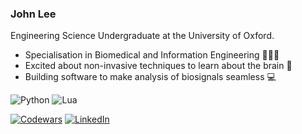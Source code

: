 ### John Lee

<!--
**LordJatonyas/LordJatonyas** is a ✨ _special_ ✨ repository because its `README.md` (this file) appears on your GitHub profile.

Here are some ideas to get you started:

- 🔭 I’m currently working on ...
- 🌱 I’m currently learning ...
- 👯 I’m looking to collaborate on ...
- 🤔 I’m looking for help with ...
- 💬 Ask me about ...
- 📫 How to reach me: ...
- 😄 Pronouns: ...
- ⚡ Fun fact: ...
-->

Engineering Science Undergraduate at the University of Oxford.

- Specialisation in Biomedical and Information Engineering 👨🏻‍💻
- Excited about non-invasive techniques to learn about the brain 🧠
- Building software to make analysis of biosignals seamless 💻

![Python](https://img.shields.io/badge/python-3670A0?style=for-the-badge&logo=python&logoColor=ffdd54)
![Lua](https://img.shields.io/badge/Lua-2C2D72?style=for-the-badge&logo=lua&logoColor=white)

<a href="https://www.codewars.com/users/LordJatonyas"> <img src="https://img.shields.io/badge/Codewars-B1361E?style=for-the-badge&logo=Codewars&logoColor=white" alt="Codewars"></a>
<a href="https://www.linkedin.com/in/lee-chih-jung/"> <img src="https://img.shields.io/badge/LinkedIn-0077B5?style=for-the-badge&logo=linkedin&logoColor=white" alt="LinkedIn"></a>
